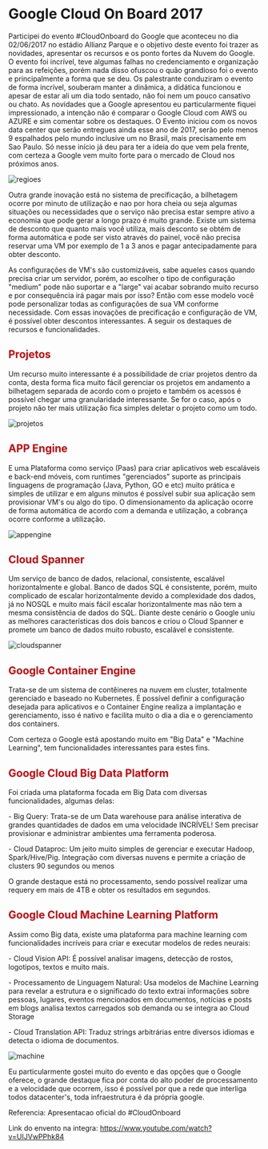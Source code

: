 # Google Cloud On Board 2017

Participei do evento #CloudOnboard do Google que aconteceu no dia 02/06/2017 no estádio Allianz Parque e o objetivo deste evento foi trazer as novidades, apresentar os recursos e os ponto fortes da Nuvem do Google.
O evento foi incrível, teve algumas falhas no credenciamento e organização para as refeições, porém nada disso ofuscou o quão grandioso foi o evento e principalmente a forma que se deu. Os palestrante conduziram o evento de forma incrível, souberam manter a dinâmica, a didática funcionou e apesar de estar ali um dia todo sentado, não foi nem um pouco cansativo ou chato.
As novidades que a Google apresentou eu particularmente fiquei impressionado, a intenção não é comparar o Google Cloud com AWS ou AZURE e sim comentar sobre os destaques.
O Evento iniciou com os novos data center que serão entregues ainda esse ano de 2017, serão pelo menos 9 espalhados pelo mundo inclusive um no Brasil, mais precisamente em Sao Paulo. Só nesse início já deu para ter a ideia do que vem pela frente, com certeza a Google vem muito forte para o mercado de Cloud nos próximos anos.

![regioes](https://cloud.githubusercontent.com/assets/24530268/26766563/b3ba9eb0-496a-11e7-9239-d1383be63330.png)


<p>Outra grande inovação está no sistema de precificação, a bilhetagem ocorre por minuto de utilização e nao por hora cheia ou seja algumas situações ou necessidades que o serviço não precisa estar sempre ativo a economia que pode gerar a longo prazo é muito grande. Existe um sistema de desconto que quanto mais você utiliza, mais desconto se obtém de forma automática e pode ser visto através do painel, você não precisa reservar uma VM por exemplo de 1 a 3 anos e pagar antecipadamente para obter desconto.<p />
<p>As configurações de VM's são customizáveis, sabe aqueles casos quando precisa criar um servidor, porém, ao escolher o tipo de configuração "medium" pode não suportar e a "large" vai acabar sobrando muito recurso e por consequência irá pagar mais por isso? Então com esse modelo você pode personalizar todas as configurações de sua VM conforme necessidade.
Com essas inovações de precificação e configuração de VM, é possível obter descontos interessantes. A seguir os destaques de recursos e funcionalidades.<p />


<h2>
    <font color="#c9040a"> Projetos </font>
</h2>
Um recurso muito interessante é a possibilidade de criar projetos dentro da conta, desta forma fica muito fácil gerenciar os projetos em andamento a bilhetagem separada de acordo com o projeto e também os acessos é possível chegar uma granularidade interessante. Se for o caso, após o projeto não ter mais utilização fica simples deletar o projeto como um todo. 

![projetos](https://cloud.githubusercontent.com/assets/24530268/26782416/ed7e0556-49c9-11e7-877a-8814367ad6c2.png)


<h2>
    <font color="#c9040a"> APP Engine </font>
</h2>
E uma Plataforma como serviço (Paas) para criar aplicativos web escaláveis e back-end móveis, com runtimes "gerenciados" suporte as principais linguagens de programação (Java, Python, GO e etc) muito prática e simples de utilizar e em alguns minutos é possível subir sua aplicação sem provisionar VM's ou algo do tipo. O dimensionamento da aplicação ocorre de forma automática de acordo com a demanda e utilização, a cobrança ocorre conforme a utilização.

![appengine](https://cloud.githubusercontent.com/assets/24530268/26786162/04c5bde6-49dc-11e7-9dbf-1d3b072f35c8.png)


<h2>
    <font color="#c9040a"> Cloud Spanner </font>
</h2>
Um serviço de banco de dados, relacional, consistente, escalável horizontalmente e global. Banco de dados SQL é consistente, porém, muito complicado de escalar horizontalmente devido a complexidade dos dados, já no NOSQL e muito mais fácil escalar horizontalmente mas não tem a mesma consistência de dados do SQL. Diante deste cenário o Google uniu as melhores características dos dois bancos e criou o Cloud Spanner e promete um banco de dados muito robusto, escalável e consistente.

![cloudspanner](https://cloud.githubusercontent.com/assets/24530268/26782105/3a0b691a-49c8-11e7-8c90-a363f2a698cb.png)


<h2>
    <font color="#c9040a"> Google Container Engine </font>
</h2>
Trata-se de um sistema de contêineres na nuvem em cluster, totalmente gerenciado e baseado no Kubernetes. É possível definir a configuração desejada para aplicativos e o Container Engine realiza a implantação e gerenciamento, isso é nativo e facilita muito o dia a dia e o gerenciamento dos containers.

Com certeza o Google está apostando muito em "Big Data" e "Machine Learning", tem funcionalidades interessantes para estes fins.


<h2>
    <font color="#c9040a"> Google Cloud Big Data Platform </font>
</h2>
Foi criada uma plataforma focada em Big Data com diversas funcionalidades, algumas delas:
<p>- Big Query: Trata-se de um Data warehouse para análise interativa de grandes quantidades de dados em uma velocidade INCRÍVEL! Sem precisar provisionar e administrar ambientes uma ferramenta poderosa.<p />
<p>- Cloud Dataproc: Um jeito muito simples de gerenciar e executar Hadoop, Spark/Hive/Pig. Integração com diversas nuvens e permite a criação de clusters 90 segundos ou menos<p />

O grande destaque está no processamento, sendo possível realizar uma requery em mais de 4TB e obter os resultados em segundos.


<h2>
    <font color="#c9040a"> Google Cloud Machine Learning Platform </font>
</h2>
Assim como Big data, existe uma plataforma para machine learning com funcionalidades incríveis para criar e executar modelos de redes neurais:
<p>- Cloud Vision API: É possível analisar imagens, detecção de rostos, logotipos, textos e muito mais.<p />
<p>- Processamento de Linguagem Natural: Usa modelos de Machine Learning para revelar a estrutura e o significado do texto extrai informações sobre pessoas, lugares, eventos mencionados em documentos, notícias e posts em blogs analisa textos carregados sob demanda ou se integra ao Cloud Storage<p />
<p>- Cloud Translation API: Traduz strings arbitrárias entre diversos idiomas e detecta o idioma de documentos.<p />

![machine](https://cloud.githubusercontent.com/assets/24530268/26789414/9d5d3afc-49e6-11e7-804b-a34a7a338685.png)

Eu particularmente gostei muito do evento e das opções que o Google oferece, o grande destaque fica por conta do alto poder de processamento e a velocidade que ocorrem, isso é possível por que a rede que interliga todos datacenter's, toda infraestrutura é da própria google.

Referencia:
Apresentacao oficial do #CloudOnboard

Link do envento na integra:
https://www.youtube.com/watch?v=UIJVwPPhk84

